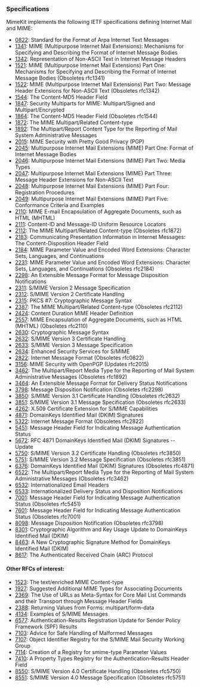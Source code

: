 ### Specifications

MimeKit implements the following IETF specifications defining Internet Mail and MIME:

* [0822](https://tools.ietf.org/html/rfc0822): Standard for the Format of Arpa Internet Text Messages
* [1341](https://tools.ietf.org/html/rfc1341): MIME (Multipurpose Internet Mail Extensions): Mechanisms for Specifying and Describing the Format of Internet Message Bodies
* [1342](https://tools.ietf.org/html/rfc1342): Representation of Non-ASCII Text in Internet Message Headers
* [1521](https://tools.ietf.org/html/rfc1521): MIME (Multipurpose Internet Mail Extensions) Part One: Mechanisms for Specifying and Describing the Format of Internet Message Bodies (Obsoletes rfc1341)
* [1522](https://tools.ietf.org/html/rfc1522): MIME (Multipurpose Internet Mail Extensions) Part Two: Message Header Extensions for Non-ASCII Text (Obsoletes rfc1342)
* [1544](https://tools.ietf.org/html/rfc1544): The Content-MD5 Header Field
* [1847](https://tools.ietf.org/html/rfc1847): Security Multiparts for MIME: Multipart/Signed and Multipart/Encrypted
* [1864](https://tools.ietf.org/html/rfc1864): The Content-MD5 Header Field (Obsoletes rfc1544)
* [1872](https://tools.ietf.org/html/rfc1872): The MIME Multipart/Related Content-type
* [1892](https://tools.ietf.org/html/rfc1892): The Multipart/Report Content Type for the Reporting of  Mail System Administrative Messages
* [2015](https://tools.ietf.org/html/rfc2015): MIME Security with Pretty Good Privacy (PGP)
* [2045](https://tools.ietf.org/html/rfc2045): Multipurpose Internet Mail Extensions (MIME) Part One: Format of Internet Message Bodies
* [2046](https://tools.ietf.org/html/rfc2046): Multipurpose Internet Mail Extensions (MIME) Part Two: Media Types
* [2047](https://tools.ietf.org/html/rfc2047): Multipurpose Internet Mail Extensions (MIME) Part Three: Message Header Extensions for Non-ASCII Text
* [2048](https://tools.ietf.org/html/rfc2048): Multipurpose Internet Mail Extensions (MIME) Part Four: Registration Procedures
* [2049](https://tools.ietf.org/html/rfc2049): Multipurpose Internet Mail Extensions (MIME) Part Five: Conformance Criteria and Examples
* [2110](https://tools.ietf.org/html/rfc2110): MIME E-mail Encapsulation of Aggregate Documents, such as HTML (MHTML)
* [2111](https://tools.ietf.org/html/rfc2111): Content-ID and Message-ID Uniform Resource Locators
* [2112](https://tools.ietf.org/html/rfc2112): The MIME Multipart/Related Content-type (Obsoletes rfc1872)
* [2183](https://tools.ietf.org/html/rfc2183): Communicating Presentation Information in Internet Messages: The Content-Disposition Header Field
* [2184](https://tools.ietf.org/html/rfc2184): MIME Parameter Value and Encoded Word Extensions: Character Sets, Languages, and Continuations
* [2231](https://tools.ietf.org/html/rfc2231): MIME Parameter Value and Encoded Word Extensions: Character Sets, Languages, and Continuations (Obsoletes rfc2184)
* [2298](https://tools.ietf.org/html/rfc2298): An Extensible Message Format for Message Disposition Notifications
* [2311](https://tools.ietf.org/html/rfc2311): S/MIME Version 2 Message Specification
* [2312](https://tools.ietf.org/html/rfc2312): S/MIME Version 2 Certificate Handling
* [2315](https://tools.ietf.org/html/rfc2315): PKCS #7: Cryptographic Message Syntax
* [2387](https://tools.ietf.org/html/rfc2387): The MIME Multipart/Related Content-type (Obsoletes rfc2112)
* [2424](https://tools.ietf.org/html/rfc2424): Content Duration MIME Header Definition
* [2557](https://tools.ietf.org/html/rfc2557): MIME Encapsulation of Aggregate Documents, such as HTML (MHTML) (Obsoletes rfc2110)
* [2630](https://tools.ietf.org/html/rfc2630): Cryptographic Message Syntax
* [2632](https://tools.ietf.org/html/rfc2632): S/MIME Version 3 Certificate Handling
* [2633](https://tools.ietf.org/html/rfc2633): S/MIME Version 3 Message Specification
* [2634](https://tools.ietf.org/html/rfc2634): Enhanced Security Services for S/MIME
* [2822](https://tools.ietf.org/html/rfc2822): Internet Message Format (Obsoletes rfc0822)
* [3156](https://tools.ietf.org/html/rfc3156): MIME Security with OpenPGP (Updates rfc2015)
* [3462](https://tools.ietf.org/html/rfc3462): The Multipart/Report Media Type for the Reporting of Mail System Administrative Messages (Obsoletes rfc1892)
* [3464](https://tools.ietf.org/html/rfc3464): An Extensible Message Format for Delivery Status Notifications
* [3798](https://tools.ietf.org/html/rfc3798): Message Disposition Notification (Obsoletes rfc2298)
* [3850](https://tools.ietf.org/html/rfc3850): S/MIME Version 3.1 Certificate Handling (Obsoletes rfc2632)
* [3851](https://tools.ietf.org/html/rfc3851): S/MIME Version 3.1 Message Specification (Obsoletes rfc2633)
* [4262](https://tools.ietf.org/html/rfc4262): X.509 Certificate Extension for S/MIME Capabilities
* [4871](https://tools.ietf.org/html/rfc4871): DomainKeys Identified Mail (DKIM) Signatures
* [5322](https://tools.ietf.org/html/rfc5322): Internet Message Format (Obsoletes rfc2822)
* [5451](https://tools.ietf.org/html/rfc5451): Message Header Field for Indicating Message Authentication Status
* [5672](https://tools.ietf.org/html/rfc5672): RFC 4871 DomainKeys Identified Mail (DKIM) Signatures -- Update
* [5750](https://tools.ietf.org/html/rfc5750): S/MIME Version 3.2 Certificate Handling (Obsoletes rfc3850)
* [5751](https://tools.ietf.org/html/rfc5751): S/MIME Version 3.2 Message Specification (Obsoletes rfc3851)
* [6376](https://tools.ietf.org/html/rfc6376): DomainKeys Identified Mail (DKIM) Signatures (Obsoletes rfc4871)
* [6522](https://tools.ietf.org/html/rfc6522): The Multipart/Report Media Type for the Reporting of Mail System Administrative Messages (Obsoletes rfc3462)
* [6532](https://tools.ietf.org/html/rfc6532): Internationalized Email Headers
* [6533](https://tools.ietf.org/html/rfc6533): Internationalized Delivery Status and Disposition Notifications
* [7001](https://tools.ietf.org/html/rfc7001): Message Header Field for Indicating Message Authentication Status (Obsoletes rfc5451)
* [7601](https://tools.ietf.org/html/rfc7601): Message Header Field for Indicating Message Authentication Status (Obsoletes rfc7001)
* [8098](https://tools.ietf.org/html/rfc8098): Message Disposition Notification (Obsoletes rfc3798)
* [8301](https://tools.ietf.org/html/rfc8301): Cryptographic Algorithm and Key Usage Update to DomainKeys Identified Mail (DKIM)
* [8463](https://tools.ietf.org/html/rfc8463): A New Cryptographic Signature Method for DomainKeys Identified Mail (DKIM)
* [8617](https://tools.ietf.org/html/rfc8617): The Authenticated Received Chain (ARC) Protocol

#### Other RFCs of interest:

* [1523](https://tools.ietf.org/html/rfc1523): The text/enriched MIME Content-type
* [1927](https://tools.ietf.org/html/rfc1927): Suggested Additional MIME Types for Associating Documents
* [2369](https://tools.ietf.org/html/rfc2369): The Use of URLs as Meta-Syntax for Core Mail List Commands and their Transport through Message Header Fields
* [2388](https://tools.ietf.org/html/rfc2388): Returning Values from Forms: multipart/form-data
* [4134](https://tools.ietf.org/html/rfc4134): Examples of S/MIME Messages
* [6577](https://tools.ietf.org/html/rfc6577): Authentication-Results Registration Update for Sender Policy Framework (SPF) Results
* [7103](https://tools.ietf.org/html/rfc7103): Advice for Safe Handling of Malformed Messages
* [7107](https://tools.ietf.org/html/rfc7107): Object Identifier Registry for the S/MIME Mail Security Working Group
* [7114](https://tools.ietf.org/html/rfc7114): Creation of a Registry for smime-type Parameter Values
* [7410](https://tools.ietf.org/html/rfc7410): A Property Types Registry for the Authentication-Results Header Field
* [8550](https://tools.ietf.org/html/rfc8550): S/MIME Version 4.0 Certificate Handling (Obsoletes rfc5750)
* [8551](https://tools.ietf.org/html/rfc8551): S/MIME Version 4.0 Message Specification (Obsoletes rfc5751)
